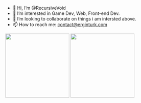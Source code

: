 - 👋 Hi, I’m @RecursiveVoid
- 👀 I’m interested in Game Dev, Web, Front-end Dev. 
- 💞️ I’m looking to collaborate on things i am intersted above.
- 📫 How to reach me: contact@erginturk.com

<!---
RecursiveVoid/RecursiveVoid is a ✨ special ✨ repository because its `README.md` (this file) appears on your GitHub profile.
You can click the Preview link to take a look at your changes.
--->


<img height=200 align="center" src="https://github-readme-stats.vercel.app/api?username=RecursiveVoid" />
<img height=200 align="center" src="https://github-readme-stats.vercel.app/api/top-langs?username=RecursiveVoid&layout=compact&langs_count=8&card_width=320" />
